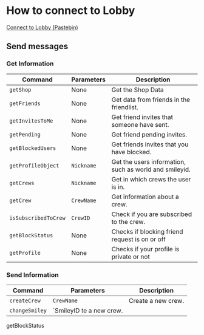 # How to connect to Lobby
[Connect to Lobby (Pastebin)](https://pastebin.com/A8YGNyum)

## Send messages
### Get Information
| Command               | Parameters | Description
| ------                | ---------- | -----------                                            |
| `getShop`             | None       | Get the Shop Data                                      |
| `getFriends`          | None       | Get data from friends in the friendlist.               |
| `getInvitesToMe`      | None       | Get friend invites that someone have sent.             |
| `getPending`          | None       | Get friend pending invites.                            |
| `getBlockedUsers`     | None       | Get friends invites that you have blocked.             |
| `getProfileObject`    | `Nickname` | Get the users information, such as world and smileyid. |
| `getCrews`            | `Nickname` | Get in which crews the user is in.                     |
| `getCrew`             | `CrewName` | Get information about a crew.                          |
| `isSubscribedToCrew`  | `CrewID`   | Check if you are subscribed to the crew.               |
| `getBlockStatus`      | None       | Checks if blocking friend request is on or off         |
| `getProfile`          | None       | Checks if your profile is private or not               |

### Send Information
| Command               | Parameters | Description
| ------                | ---------- | -----------                                            |
| `createCrew`          | `CrewName` | Create a new crew.                                     |
| `changeSmiley`        | `SmileyID te a new crew.                                    |

getBlockStatus
